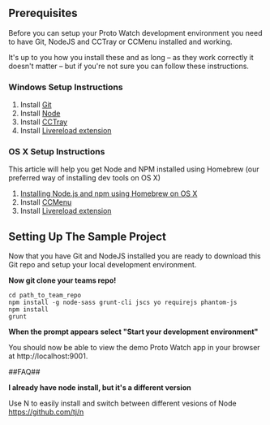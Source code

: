 ## Prerequisites

Before you can setup your Proto Watch development environment you need to have Git, NodeJS and CCTray or CCMenu installed and working.

It's up to you how you install these and as long – as they work correctly it doesn't matter – but if you're not sure you can follow these instructions.

### Windows Setup Instructions
1. Install [Git](http://git-scm.com/)
2. Install [Node](https://nodejs.org/download/)
3. Install [CCTray](http://en.freedownloadmanager.org/Windows-PC/CruiseControl-NET-CCTray-FREE.html)
4. Install [Livereload extension](https://chrome.google.com/webstore/detail/livereload/jnihajbhpnppcggbcgedagnkighmdlei?hl=en)

### OS X Setup Instructions

This article will help you get Node and NPM installed using Homebrew (our preferred way of installing dev tools on OS X)

1. [Installing Node.js and npm using Homebrew on OS X](https://thechangelog.com/install-node-js-with-homebrew-on-os-x/)
2. Install [CCMenu](http://ccmenu.org/)
3. Install [Livereload extension](https://chrome.google.com/webstore/detail/livereload/jnihajbhpnppcggbcgedagnkighmdlei?hl=en)

## Setting Up The Sample Project

Now that you have Git and NodeJS installed you are ready to download this Git repo and setup your local development environment.

**Now git clone your teams repo!**

```shell
cd path_to_team_repo
npm install -g node-sass grunt-cli jscs yo requirejs phantom-js
npm install
grunt
```

**When the prompt appears select "Start your development environment"**

You should now be able to view the demo Proto Watch app in your browser at http://localhost:9001.

##FAQ##

**I already have node install, but it's a different version**
  
Use N to easily install and switch between different vesions of Node https://github.com/tj/n
